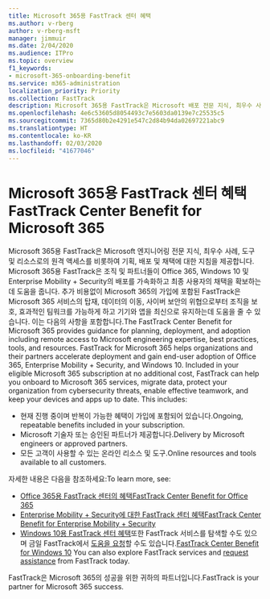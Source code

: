 ```yaml
---
title: Microsoft 365용 FastTrack 센터 혜택
ms.author: v-rberg
author: v-rberg-msft
manager: jimmuir
ms.date: 2/04/2020
ms.audience: ITPro
ms.topic: overview
f1_keywords:
- microsoft-365-onboarding-benefit
ms.service: m365-administration
localization_priority: Priority
ms.collection: FastTrack
description: Microsoft 365용 FastTrack은 Microsoft 배포 전문 지식, 최우수 사례, 도구 및 리소스로의 원격 액세스를 비롯하여 기획, 배포 및 채택에 대한 지침을 제공합니다.   Microsoft 365용 FastTrack은 조직 및 파트너들이 Office 365, Windows 10 및 Enterprise Mobility + Security의 배포를 가속화하고 최종 사용자의 채택을 확보하는데 도움을 줍니다.
ms.openlocfilehash: 4e6c53605d8054493c7e5603da0139e7c25535c5
ms.sourcegitcommit: 7365d80b2e4291e547c2d84b94da02697221abc9
ms.translationtype: HT
ms.contentlocale: ko-KR
ms.lasthandoff: 02/03/2020
ms.locfileid: "41677046"
---
```

# <a name="fasttrack-center-benefit-for-microsoft-365"></a><span data-ttu-id="cd4e1-104">Microsoft 365용 FastTrack 센터 혜택</span><span class="sxs-lookup"><span data-stu-id="cd4e1-104">FastTrack Center Benefit for Microsoft 365</span></span>

<span data-ttu-id="cd4e1-p102">Microsoft 365용 FastTrack은 Microsoft 엔지니어링 전문 지식, 최우수 사례, 도구 및 리소스로의 원격 액세스를 비롯하여 기획, 배포 및 채택에 대한 지침을 제공합니다.   Microsoft 365용 FastTrack은 조직 및 파트너들이 Office 365, Windows 10 및 Enterprise Mobility + Security의 배포를 가속화하고 최종 사용자의 채택을 확보하는데 도움을 줍니다. 추가 비용없이 Microsoft 365의 가입에 포함된 FastTrack은 Microsoft 365 서비스의 탑재, 데이터의 이동, 사이버 보안의 위협으로부터 조직을 보호, 효과적인 팀워크를 가능하게 하고 기기와 앱을 최신으로 유지하는데 도움을 줄 수 있습니다. 이는 다음의 사항을 포함합니다.</span><span class="sxs-lookup"><span data-stu-id="cd4e1-p102">The FastTrack Center Benefit for Microsoft 365 provides guidance for planning, deployment, and adoption including remote access to Microsoft engineering expertise, best practices, tools, and resources. FastTrack for Microsoft 365 helps organizations and their partners accelerate deployment and gain end-user adoption of Office 365, Enterprise Mobility + Security, and Windows 10. Included in your eligible Microsoft 365 subscription at no additional cost, FastTrack can help you onboard to Microsoft 365 services, migrate data, protect your organization from cybersecurity threats, enable effective teamwork, and keep your devices and apps up to date. This includes:</span></span>

- <span data-ttu-id="cd4e1-109">현재 진행 중이며 반복이 가능한 혜택이 가입에 포함되어 있습니다.</span><span class="sxs-lookup"><span data-stu-id="cd4e1-109">Ongoing, repeatable benefits included in your subscription.</span></span>
- <span data-ttu-id="cd4e1-110">Microsoft 기술자 또는 승인된 파트너가 제공합니다.</span><span class="sxs-lookup"><span data-stu-id="cd4e1-110">Delivery by Microsoft engineers or approved partners.</span></span>
- <span data-ttu-id="cd4e1-111">모든 고객이 사용할 수 있는 온라인 리소스 및 도구.</span><span class="sxs-lookup"><span data-stu-id="cd4e1-111">Online resources and tools available to all customers.</span></span>
  
<span data-ttu-id="cd4e1-112">자세한 내용은 다음을 참조하세요:</span><span class="sxs-lookup"><span data-stu-id="cd4e1-112">To learn more, see:</span></span>

- [<span data-ttu-id="cd4e1-113">Office 365용 FastTrack 센터의 혜택</span><span class="sxs-lookup"><span data-stu-id="cd4e1-113">FastTrack Center Benefit for Office 365</span></span>](O365-fasttrack-benefit-for-office-365.md) 
- [<span data-ttu-id="cd4e1-114">Enterprise Mobility + Security에 대한 FastTrack 센터 혜택</span><span class="sxs-lookup"><span data-stu-id="cd4e1-114">FastTrack Center Benefit for Enterprise Mobility + Security</span></span>](EMS-fasttrack-benefit-for-EMS.md)
- <span data-ttu-id="cd4e1-115">[Windows 10용 FastTrack 센터 혜택](Win-10-fasttrack-benefit-for-Windows-10.md)또한 FastTrack 서비스를 탐색할 수도 있으며 금일 FastTrack에서 [도움을 요청](https://go.microsoft.com/fwlink/p/?LinkId=2003903)할 수도 있습니다.</span><span class="sxs-lookup"><span data-stu-id="cd4e1-115">[FastTrack Center Benefit for Windows 10](Win-10-fasttrack-benefit-for-Windows-10.md) You can also explore FastTrack services and [request assistance](https://go.microsoft.com/fwlink/p/?LinkId=2003903) from FastTrack today.</span></span>

<span data-ttu-id="cd4e1-116">FastTrack은 Microsoft 365의 성공을 위한 귀하의 파트너입니다.</span><span class="sxs-lookup"><span data-stu-id="cd4e1-116">FastTrack is your partner for Microsoft 365 success.</span></span>
  
  

 